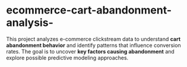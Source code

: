 # ecommerce-cart-abandonment-analysis-
This project analyzes e-commerce clickstream data to understand **cart abandonment behavior** and identify patterns that influence conversion rates.   The goal is to uncover **key factors causing abandonment** and explore possible predictive modeling approaches.
